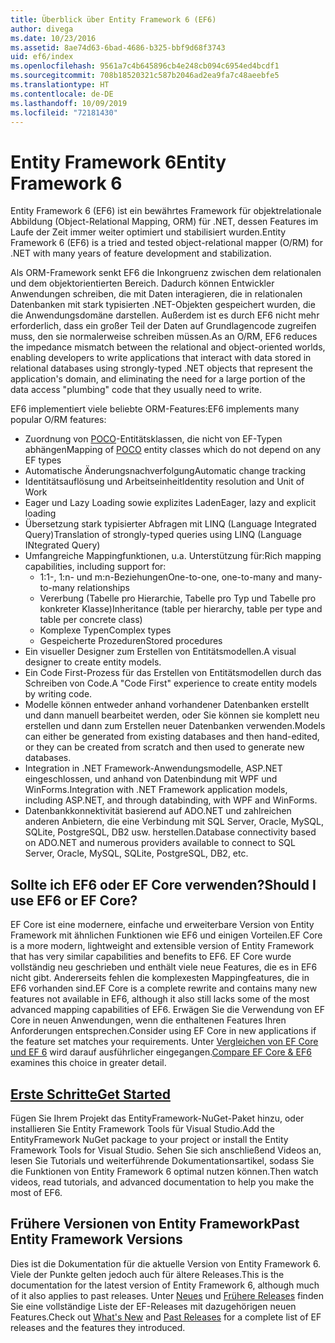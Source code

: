 ```yaml
---
title: Überblick über Entity Framework 6 (EF6)
author: divega
ms.date: 10/23/2016
ms.assetid: 8ae74d63-6bad-4686-b325-bbf9d68f3743
uid: ef6/index
ms.openlocfilehash: 9561a7c4b645896cb4e248cb094c6954ed4bcdf1
ms.sourcegitcommit: 708b18520321c587b2046ad2ea9fa7c48aeebfe5
ms.translationtype: HT
ms.contentlocale: de-DE
ms.lasthandoff: 10/09/2019
ms.locfileid: "72181430"
---
```

# <a name="entity-framework-6"></a><span data-ttu-id="5f35e-102">Entity Framework 6</span><span class="sxs-lookup"><span data-stu-id="5f35e-102">Entity Framework 6</span></span>
<span data-ttu-id="5f35e-103">Entity Framework 6 (EF6) ist ein bewährtes Framework für objektrelationale Abbildung (Object-Relational Mapping, ORM) für .NET, dessen Features im Laufe der Zeit immer weiter optimiert und stabilisiert wurden.</span><span class="sxs-lookup"><span data-stu-id="5f35e-103">Entity Framework 6 (EF6) is a tried and tested object-relational mapper (O/RM) for .NET with many years of feature development and stabilization.</span></span>

<span data-ttu-id="5f35e-104">Als ORM-Framework senkt EF6 die Inkongruenz zwischen dem relationalen und dem objektorientierten Bereich. Dadurch können Entwickler Anwendungen schreiben, die mit Daten interagieren, die in relationalen Datenbanken mit stark typisierten .NET-Objekten gespeichert wurden, die die Anwendungsdomäne darstellen. Außerdem ist es durch EF6 nicht mehr erforderlich, dass ein großer Teil der Daten auf Grundlagencode zugreifen muss, den sie normalerweise schreiben müssen.</span><span class="sxs-lookup"><span data-stu-id="5f35e-104">As an O/RM, EF6 reduces the impedance mismatch between the relational and object-oriented worlds, enabling developers to write applications that interact with data stored in relational databases using strongly-typed .NET objects that represent the application's domain, and eliminating the need for a large portion of the data access "plumbing" code that they usually need to write.</span></span>

<span data-ttu-id="5f35e-105">EF6 implementiert viele beliebte ORM-Features:</span><span class="sxs-lookup"><span data-stu-id="5f35e-105">EF6 implements many popular O/RM features:</span></span>
- <span data-ttu-id="5f35e-106">Zuordnung von [POCO](~/ef6/resources/glossary.md#poco)-Entitätsklassen, die nicht von EF-Typen abhängen</span><span class="sxs-lookup"><span data-stu-id="5f35e-106">Mapping of [POCO](~/ef6/resources/glossary.md#poco) entity classes which do not depend on any EF types</span></span>
- <span data-ttu-id="5f35e-107">Automatische Änderungsnachverfolgung</span><span class="sxs-lookup"><span data-stu-id="5f35e-107">Automatic change tracking</span></span>
- <span data-ttu-id="5f35e-108">Identitätsauflösung und Arbeitseinheit</span><span class="sxs-lookup"><span data-stu-id="5f35e-108">Identity resolution and Unit of Work</span></span>
- <span data-ttu-id="5f35e-109">Eager und Lazy Loading sowie explizites Laden</span><span class="sxs-lookup"><span data-stu-id="5f35e-109">Eager, lazy and explicit loading</span></span>
- <span data-ttu-id="5f35e-110">Übersetzung stark typisierter Abfragen mit LINQ (Language Integrated Query)</span><span class="sxs-lookup"><span data-stu-id="5f35e-110">Translation of strongly-typed queries using LINQ (Language INtegrated Query)</span></span>
- <span data-ttu-id="5f35e-111">Umfangreiche Mappingfunktionen, u.a. Unterstützung für:</span><span class="sxs-lookup"><span data-stu-id="5f35e-111">Rich mapping capabilities, including support for:</span></span>
  - <span data-ttu-id="5f35e-112">1:1-, 1:n- und m:n-Beziehungen</span><span class="sxs-lookup"><span data-stu-id="5f35e-112">One-to-one, one-to-many and many-to-many relationships</span></span>
  - <span data-ttu-id="5f35e-113">Vererbung (Tabelle pro Hierarchie, Tabelle pro Typ und Tabelle pro konkreter Klasse)</span><span class="sxs-lookup"><span data-stu-id="5f35e-113">Inheritance (table per hierarchy, table per type and table per concrete class)</span></span>
  - <span data-ttu-id="5f35e-114">Komplexe Typen</span><span class="sxs-lookup"><span data-stu-id="5f35e-114">Complex types</span></span>
  - <span data-ttu-id="5f35e-115">Gespeicherte Prozeduren</span><span class="sxs-lookup"><span data-stu-id="5f35e-115">Stored procedures</span></span>
- <span data-ttu-id="5f35e-116">Ein visueller Designer zum Erstellen von Entitätsmodellen.</span><span class="sxs-lookup"><span data-stu-id="5f35e-116">A visual designer to create entity models.</span></span>
- <span data-ttu-id="5f35e-117">Ein Code First-Prozess für das Erstellen von Entitätsmodellen durch das Schreiben von Code.</span><span class="sxs-lookup"><span data-stu-id="5f35e-117">A "Code First" experience to create entity models by writing code.</span></span>
- <span data-ttu-id="5f35e-118">Modelle können entweder anhand vorhandener Datenbanken erstellt und dann manuell bearbeitet werden, oder Sie können sie komplett neu erstellen und dann zum Erstellen neuer Datenbanken verwenden.</span><span class="sxs-lookup"><span data-stu-id="5f35e-118">Models can either be generated from existing databases and then hand-edited, or they can be created from scratch and then used to generate new databases.</span></span>
- <span data-ttu-id="5f35e-119">Integration in .NET Framework-Anwendungsmodelle, ASP.NET eingeschlossen, und anhand von Datenbindung mit WPF und WinForms.</span><span class="sxs-lookup"><span data-stu-id="5f35e-119">Integration with .NET Framework application models, including ASP.NET, and through databinding, with WPF and WinForms.</span></span>
- <span data-ttu-id="5f35e-120">Datenbankkonnektivität basierend auf ADO.NET und zahlreichen anderen Anbietern, die eine Verbindung mit SQL Server, Oracle, MySQL, SQLite, PostgreSQL, DB2 usw. herstellen.</span><span class="sxs-lookup"><span data-stu-id="5f35e-120">Database connectivity based on ADO.NET and numerous providers available to connect to SQL Server, Oracle, MySQL, SQLite, PostgreSQL, DB2, etc.</span></span>

## <a name="should-i-use-ef6-or-ef-core"></a><span data-ttu-id="5f35e-121">Sollte ich EF6 oder EF Core verwenden?</span><span class="sxs-lookup"><span data-stu-id="5f35e-121">Should I use EF6 or EF Core?</span></span>

<span data-ttu-id="5f35e-122">EF Core ist eine modernere, einfache und erweiterbare Version von Entity Framework mit ähnlichen Funktionen wie EF6 und einigen Vorteilen.</span><span class="sxs-lookup"><span data-stu-id="5f35e-122">EF Core is a more modern, lightweight and extensible version of Entity Framework that has very similar capabilities and benefits to EF6.</span></span>
<span data-ttu-id="5f35e-123">EF Core wurde vollständig neu geschrieben und enthält viele neue Features, die es in EF6 nicht gibt. Andererseits fehlen die komplexesten Mappingfeatures, die in EF6 vorhanden sind.</span><span class="sxs-lookup"><span data-stu-id="5f35e-123">EF Core is a complete rewrite and contains many new features not available in EF6, although it also still lacks some of the most advanced mapping capabilities of EF6.</span></span>
<span data-ttu-id="5f35e-124">Erwägen Sie die Verwendung von EF Core in neuen Anwendungen, wenn die enthaltenen Features Ihren Anforderungen entsprechen.</span><span class="sxs-lookup"><span data-stu-id="5f35e-124">Consider using EF Core in new applications if the feature set matches your requirements.</span></span>
<span data-ttu-id="5f35e-125">Unter [Vergleichen von EF Core und EF 6](xref:efcore-and-ef6/index) wird darauf ausführlicher eingegangen.</span><span class="sxs-lookup"><span data-stu-id="5f35e-125">[Compare EF Core & EF6](xref:efcore-and-ef6/index) examines this choice in greater detail.</span></span>

## <a name="get-startedef6get-startedmd"></a>[<span data-ttu-id="5f35e-126">Erste Schritte</span><span class="sxs-lookup"><span data-stu-id="5f35e-126">Get Started</span></span>](~/ef6/get-started.md)

<span data-ttu-id="5f35e-127">Fügen Sie Ihrem Projekt das EntityFramework-NuGet-Paket hinzu, oder installieren Sie Entity Framework Tools für Visual Studio.</span><span class="sxs-lookup"><span data-stu-id="5f35e-127">Add the EntityFramework NuGet package to your project or install the Entity Framework Tools for Visual Studio.</span></span> <span data-ttu-id="5f35e-128">Sehen Sie sich anschließend Videos an, lesen Sie Tutorials und weiterführende Dokumentationsartikel, sodass Sie die Funktionen von Entity Framework 6 optimal nutzen können.</span><span class="sxs-lookup"><span data-stu-id="5f35e-128">Then watch videos, read tutorials, and advanced documentation to help you make the most of EF6.</span></span>

## <a name="past-entity-framework-versions"></a><span data-ttu-id="5f35e-129">Frühere Versionen von Entity Framework</span><span class="sxs-lookup"><span data-stu-id="5f35e-129">Past Entity Framework Versions</span></span>

<span data-ttu-id="5f35e-130">Dies ist die Dokumentation für die aktuelle Version von Entity Framework 6. Viele der Punkte gelten jedoch auch für ältere Releases.</span><span class="sxs-lookup"><span data-stu-id="5f35e-130">This is the documentation for the latest version of Entity Framework 6, although much of it also applies to past releases.</span></span>
<span data-ttu-id="5f35e-131">Unter [Neues](~/ef6/what-is-new/index.md) und [Frühere Releases](~/ef6/what-is-new/past-releases.md) finden Sie eine vollständige Liste der EF-Releases mit dazugehörigen neuen Features.</span><span class="sxs-lookup"><span data-stu-id="5f35e-131">Check out [What's New](~/ef6/what-is-new/index.md) and [Past Releases](~/ef6/what-is-new/past-releases.md) for a complete list of EF releases and the features they introduced.</span></span>
